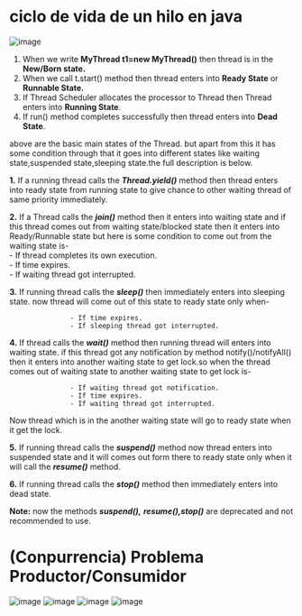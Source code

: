 # ciclo de vida de un hilo en java
![image](https://github.com/user-attachments/assets/c07f6b80-db06-426e-ba72-70d1d9936929)
1. When we write **MyThread t1=new MyThread()** then thread is in the **New/Born state.**  
2. When we call t.start() method then thread enters into **Ready State** or **Runnable State.**  
3. If Thread Scheduler allocates the processor to Thread then Thread enters into **Running State**.  
4. If run() method completes successfully then thread enters into **Dead State**.

above are the basic main states of the Thread. but apart from this it has some condition through that it goes into different states like waiting state,suspended state,sleeping state.the full description is below.

**1\.** If a running thread calls the ***Thread.yield()*** method then thread enters into ready state from running state to give chance to other waiting thread of same priority immediately.

**2\.** If a Thread calls the ***join()*** method then it enters into waiting state and if this thread comes out from waiting state/blocked state then it enters into Ready/Runnable state but here is some condition to come out from the waiting state is-  
                   - If thread completes its own execution.  
                   - If time expires.  
                   - If waiting thread got interrupted.

**3\.** If running thread calls the ***sleep()*** then immediately enters into sleeping state. now thread will come out of this state to ready state only when-

                   - If time expires.  
                   - If sleeping thread got interrupted.

**4\.** If thread calls the ***wait()*** method then running thread will enters into waiting state. if this thread got any notification by method notify()/notifyAll() then it enters into another waiting state to get lock.so when the thread comes out of waiting state to another waiting state to get lock is-

                   - If waiting thread got notification.  
                   - If time expires.  
                   - If waiting thread got interrupted.

Now thread which is in the another waiting state will go to ready state when it get the lock.

**5\.** If running thread calls the ***suspend()*** method now thread enters into suspended state and it will comes out form there to ready state only when it will call the ***resume()*** method.

**6\.** If running thread calls the ***stop()*** method then immediately enters into dead state.

**Note:** now the methods ***suspend(),*** ***resume(),stop()*** are deprecated and not recommended to use.   

# (Conpurrencia) Problema Productor/Consumidor
![image](https://github.com/user-attachments/assets/16b5f993-7dba-4524-abce-7fbdcb315dcc)
![image](https://github.com/user-attachments/assets/267ddbc6-1521-49d1-b475-a4bff14f6da5)
![image](https://github.com/user-attachments/assets/e92ea083-8127-4079-9997-e64cf7ce7697)
![image](https://github.com/user-attachments/assets/44b930c5-e4f6-43df-97b6-4852c7555dd6)



